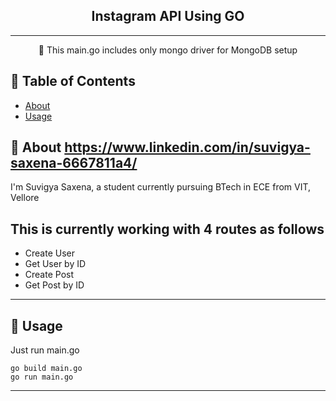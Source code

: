 
<h2 align="center">Instagram API Using GO</h2>

---

<p align="center"> 🤖 This main.go includes only mongo driver for MongoDB setup
    <br> 
</p>

## 📝 Table of Contents

- [About](#about)
- [Usage](#usage)



## 🧐 About <a name = "about">https://www.linkedin.com/in/suvigya-saxena-6667811a4/</a>
I'm Suvigya Saxena, a student currently pursuing BTech in ECE from VIT, Vellore

This is currently working with 4 routes as follows 
---
- Create User
- Get User by ID
- Create Post 
- Get Post by ID
---
## 🎈 Usage <a name = "usage"></a>

Just run main.go

```
go build main.go
go run main.go

```
---
